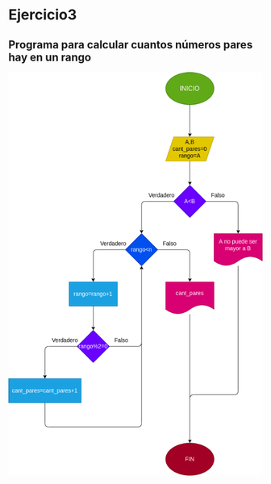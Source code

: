 # Ejercicio3

## Programa para calcular cuantos números pares hay en un rango

![Diagrama de flujo](diagrama.png "diagrama de flujo")